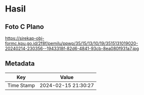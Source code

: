 # Hasil

## Foto C Plano

https://sirekap-obj-formc.kpu.go.id/2f8f/pemilu/ppwp/35/15/13/10/19/3515131019020-20240214-230356--1943318f-82d6-4841-93cb-8ea080f931a7.jpg


## Metadata

| Key        | Value               |
| ---------- | ------------------- |
| Time Stamp | 2024-02-15 21:30:27 |



